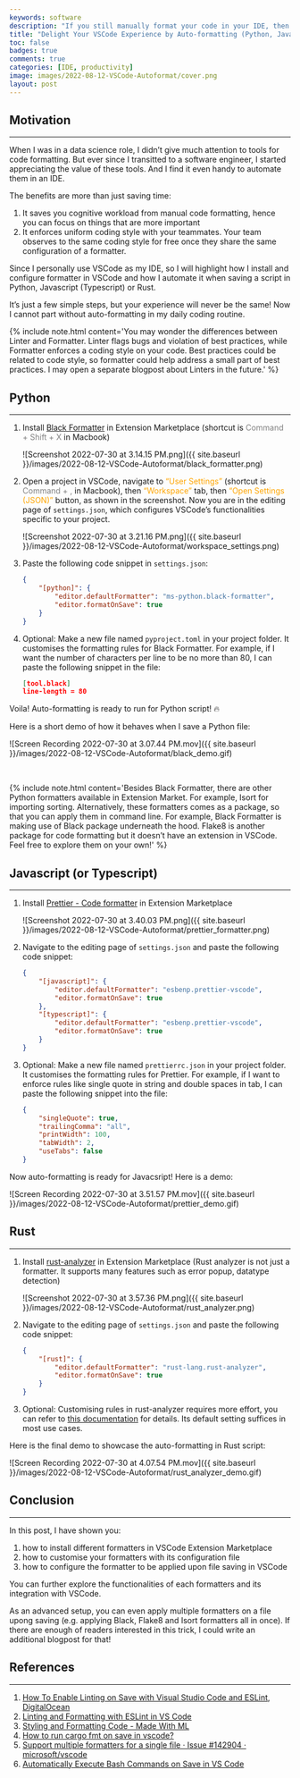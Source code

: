 ```yaml
---
keywords: software
description: "If you still manually format your code in your IDE, then this post is for you! Save your time by enabling your IDE to format the code for you — I will walk you through how to configure your VSCode to do auto-formatting on scripts in Python, Javascript and Rust."
title: "Delight Your VSCode Experience by Auto-formatting (Python, Javascript, Rust)"
toc: false
badges: true
comments: true
categories: [IDE, productivity]
image: images/2022-08-12-VSCode-Autoformat/cover.png
layout: post
---
```


## **Motivation**
---

When I was in a data science role, I didn’t give much attention to tools for code formatting. But ever since I transitted to a software engineer, I started appreciating the value of these tools. And I find it even handy to automate them in an IDE.

The benefits are more than just saving time:

1. It saves you cognitive workload from manual code formatting, hence you can focus on things that are more important
2. It enforces uniform coding style with your teammates. Your team observes to the same coding style for free once they share the same configuration of a formatter.

Since I personally use VSCode as my IDE, so I will highlight how I install and configure formatter in VSCode and how I automate it when saving a script in Python, Javascript (Typescript) or Rust.

It’s just a few simple steps, but your experience will never be the same! Now I cannot part without auto-formatting in my daily coding routine.

{% include note.html content='You may wonder the differences between Linter and Formatter.
Linter flags bugs and violation of best practices, while Formatter enforces a coding style on your code. Best practices could be related to code style, so formatter could help address a small part of best practices. I may open a separate blogpost about Linters in the future.' %}

## **Python**
---

1. Install [Black Formatter](https://marketplace.visualstudio.com/items?itemName=ms-python.black-formatter) in Extension Marketplace (shortcut is <span style="color:grey">Command + Shift + X </span> in Macbook)
    
    ![Screenshot 2022-07-30 at 3.14.15 PM.png]({{ site.baseurl }}/images/2022-08-12-VSCode-Autoformat/black_formatter.png)
    
2. Open a project in VSCode, navigate to <span style="color:orange">“User Settings”</span> (shortcut is <span style="color:grey">Command + ,</span> in Macbook), then <span style="color:orange">“Workspace”</span> tab, then <span style="color:orange">“Open Settings (JSON)”</span> button, as shown in the screenshot. Now you are in the editing page of `settings.json`, which configures VSCode’s functionalities specific to your project.
    
    ![Screenshot 2022-07-30 at 3.21.16 PM.png]({{ site.baseurl }}/images/2022-08-12-VSCode-Autoformat/workspace_settings.png)
    
3. Paste the following code snippet in `settings.json`:
    
    ```json
    {
        "[python]": {
            "editor.defaultFormatter": "ms-python.black-formatter",
            "editor.formatOnSave": true
        }
    }
    ```
    
4. Optional: Make a new file named `pyproject.toml` in your project folder. It customises the formatting rules for Black Formatter. For example, if I want the number of characters per line to be no more than 80, I can paste the following snippet in the file:
    
    ```json
    [tool.black]
    line-length = 80
    ```

Voila! Auto-formatting is ready to run for Python script! 🔥

Here is a short demo of how it behaves when I save a Python file:

![Screen Recording 2022-07-30 at 3.07.44 PM.mov]({{ site.baseurl }}/images/2022-08-12-VSCode-Autoformat/black_demo.gif)

<br>

{% include note.html content='Besides Black Formatter, there are other Python formatters available in Extension Market. For example, Isort for importing sorting.
Alternatively, these formatters comes as a package, so that you can apply them in command line. For example, Black Formatter is making use of Black package underneath the hood. Flake8 is another package for code formatting but it doesn’t have an extension in VSCode. Feel free to explore them on your own!' %}

## **Javascript (or Typescript)**
---

1. Install [Prettier - Code formatter](https://marketplace.visualstudio.com/items?itemName=esbenp.prettier-vscode) in Extension Marketplace
    
    ![Screenshot 2022-07-30 at 3.40.03 PM.png]({{ site.baseurl }}/images/2022-08-12-VSCode-Autoformat/prettier_formatter.png)
    
2. Navigate to the editing page of `settings.json` and paste the following code snippet:
    
    ```json
    {
        "[javascript]": {
            "editor.defaultFormatter": "esbenp.prettier-vscode",
            "editor.formatOnSave": true
        },
        "[typescript]": {
            "editor.defaultFormatter": "esbenp.prettier-vscode",
            "editor.formatOnSave": true
        }
    }
    ```
    
3. Optional: Make a new file named `prettierrc.json` in your project folder. It customises the formatting rules for Prettier. For example, if I want to enforce rules like single quote in string and double spaces in tab, I can paste the following snippet into the file:
       
    ```json
    {
        "singleQuote": true,
        "trailingComma": "all",
        "printWidth": 100,
        "tabWidth": 2,
        "useTabs": false
    }
    ```
    

Now auto-formatting is ready for Javacsript! Here is a demo:
    
![Screen Recording 2022-07-30 at 3.51.57 PM.mov]({{ site.baseurl }}/images/2022-08-12-VSCode-Autoformat/prettier_demo.gif)


## **Rust**
---

1. Install [rust-analyzer](https://marketplace.visualstudio.com/items?itemName=rust-lang.rust-analyzer) in Extension Marketplace (Rust analyzer is not just a formatter. It supports many features such as error popup, datatype detection)
    
    ![Screenshot 2022-07-30 at 3.57.36 PM.png]({{ site.baseurl }}/images/2022-08-12-VSCode-Autoformat/rust_analyzer.png)
    
2. Navigate to the editing page of `settings.json` and paste the following code snippet:
    
    ```json
    {
        "[rust]": {
            "editor.defaultFormatter": "rust-lang.rust-analyzer",
            "editor.formatOnSave": true
        }
    }
    ```
    
1. Optional: Customising rules in rust-analyzer requires more effort, you can refer to [this documentation](https://github.com/rust-lang/rust-analyzer/blob/master/docs/user/manual.adoc#configuration) for details. Its default setting suffices in most use cases. 


Here is the final demo to showcase the auto-formatting in Rust script:
    
![Screen Recording 2022-07-30 at 4.07.54 PM.mov]({{ site.baseurl }}/images/2022-08-12-VSCode-Autoformat/rust_analyzer_demo.gif)
    

## **Conclusion**
---

In this post, I have shown you:

1. how to install different formatters in VSCode Extension Marketplace
2. how to customise your formatters with its configuration file
3. how to configure the formatter to be applied upon file saving in VSCode

You can further explore the functionalities of each formatters and its integration with VSCode.

As an advanced setup, you can even apply multiple formatters on a file upong saving (e.g. applying Black, Flake8 and Isort formatters all in once). If there are enough of readers interested in this trick, I could write an additional blogpost for that!

## **References**
---

1. [How To Enable Linting on Save with Visual Studio Code and ESLint, DigitalOcean](https://www.digitalocean.com/community/tutorials/workflow-auto-eslinting)
2. [Linting and Formatting with ESLint in VS Code](https://morioh.com/p/7a567e1c0e1b)
3. [Styling and Formatting Code - Made With ML](https://madewithml.com/courses/mlops/styling/)
4. [How to run cargo fmt on save in vscode?](https://stackoverflow.com/questions/67859926/how-to-run-cargo-fmt-on-save-in-vscode)
5. [Support multiple formatters for a single file · Issue #142904 · microsoft/vscode](https://github.com/microsoft/vscode/issues/142904)
6. [Automatically Execute Bash Commands on Save in VS Code](https://betterprogramming.pub/automatically-execute-bash-commands-on-save-in-vs-code-7a3100449f63)
